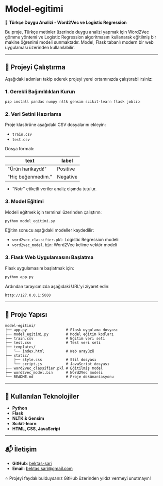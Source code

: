 # Model-egitimi

📌 **Türkçe Duygu Analizi - Word2Vec ve Logistic Regression**

Bu proje, Türkçe metinler üzerinde duygu analizi yapmak için Word2Vec gömme yöntemi ve Logistic Regression algoritmasını kullanarak eğitilmiş bir makine öğrenimi modeli sunmaktadır. Model, Flask tabanlı modern bir web uygulaması üzerinden kullanılabilir.

---

## 🚀 Projeyi Çalıştırma

Aşağıdaki adımları takip ederek projeyi yerel ortamınızda çalıştırabilirsiniz:

### 1. Gerekli Bağımlılıkları Kurun

```bash
pip install pandas numpy nltk gensim scikit-learn flask joblib
```

### 2. Veri Setini Hazırlama

Proje klasörüne aşağıdaki CSV dosyalarını ekleyin:
- `train.csv`
- `test.csv`

Dosya formatı:

| text                      | label     |
|---------------------------|-----------|
| "Ürün harikaydı!"         | Positive |
| "Hiç beğenmedim."        | Negative |

- "Notr" etiketli veriler analiz dışında tutulur.

### 3. Model Eğitimi

Modeli eğitmek için terminal üzerinden çalıştırın:

```bash
python model_egitimi.py
```

Eğitim sonucu aşağıdaki modeller kaydedilir:

- `word2vec_classifier.pkl`: Logistic Regression modeli
- `word2vec_model.bin`: Word2Vec kelime vektör modeli

### 3. Flask Web Uygulamasını Başlatma

Flask uygulamasını başlatmak için:

```bash
python app.py
```

Ardından tarayıcınızda aşağıdaki URL'yi ziyaret edin:

```
http://127.0.0.1:5000
```

---

## 📁 Proje Yapısı

```
model-egitimi/
├── app.py                  # Flask uygulama dosyası
├── model_egitimi.py        # Model eğitim kodları
├── train.csv               # Eğitim veri seti
├── test.csv                # Test veri seti
├── templates/
│   └── index.html          # Web arayüzü
├── static/
│   ├── style.css           # Stil dosyası
│   └── script.js           # JavaScript dosyası
├── word2vec_classifier.pkl # Eğitilmiş model
├── word2vec_model.bin      # Word2Vec modeli
└── README.md               # Proje dokümantasyonu
```

---

## 🚧 Kullanılan Teknolojiler
- **Python**
- **Flask**
- **NLTK & Gensim**
- **Scikit-learn**
- **HTML, CSS, JavaScript**

---

## 📬 İletişim
- **GitHub**: [bektas-sari](https://github.com/bektas-sari)
- **Email**: [bektas.sari@gmail.com](mailto:bektas.sari@gmail.com)

⭐ Projeyi faydalı bulduysanız GitHub üzerinden yıldız vermeyi unutmayın!